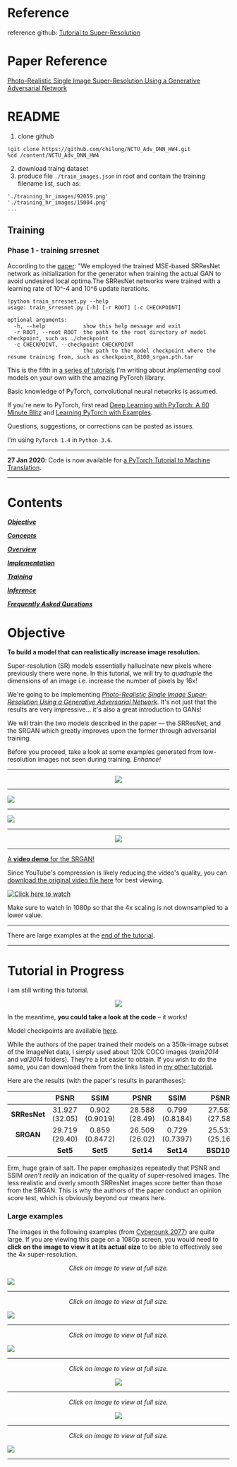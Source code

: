 # Reference
reference github: [Tutorial to Super-Resolution](https://github.com/sgrvinod/a-PyTorch-Tutorial-to-Super-Resolution)
# Paper Reference
[Photo-Realistic Single Image Super-Resolution Using a Generative Adversarial Network](https://arxiv.org/abs/1609.04802)
# README
1. clone github
<pre><code>!git clone https://github.com/chilung/NCTU_Adv_DNN_HW4.git
%cd /content/NCTU_Adv_DNN_HW4
</code></pre>
2. download traing dataset
3. produce file `./train_images.json` in root and contain the training filename list, such as:
<pre><code>'./training_hr_images/92059.png'
'./training_hr_images/15004.png'
...
</code></pre>
## Training
### Phase 1 - training srresnet
According to the [paper](https://arxiv.org/abs/1609.04802): "We employed the trained MSE-based SRResNet network as initialization for the generator when training the actual GAN to avoid undesired local optima.The SRResNet networks were trained with a learning rate of 10^-4 and 10^6 update iterations.
<pre><code>!python train_srresnet.py --help
usage: train_srresnet.py [-h] [-r ROOT] [-c CHECKPOINT]

optional arguments:
  -h, --help            show this help message and exit
  -r ROOT, --root ROOT  the path to the root directory of model checkpoint, such as ./checkpoint
  -c CHECKPOINT, --checkpoint CHECKPOINT
                        the path to the model checkpoint where the resume training from, such as checkpoint_8100_srgan.pth.tar
</code></pre>
This is the fifth in [a series of tutorials](https://github.com/sgrvinod/Deep-Tutorials-for-PyTorch) I'm writing about _implementing_ cool models on your own with the amazing PyTorch library.

Basic knowledge of PyTorch, convolutional neural networks is assumed.

If you're new to PyTorch, first read [Deep Learning with PyTorch: A 60 Minute Blitz](https://pytorch.org/tutorials/beginner/deep_learning_60min_blitz.html) and [Learning PyTorch with Examples](https://pytorch.org/tutorials/beginner/pytorch_with_examples.html).

Questions, suggestions, or corrections can be posted as issues.

I'm using `PyTorch 1.4` in `Python 3.6`.

---

**27 Jan 2020**: Code is now available for [a PyTorch Tutorial to Machine Translation](https://github.com/sgrvinod/a-PyTorch-Tutorial-to-Machine-Translation).

---

# Contents

[***Objective***](https://github.com/sgrvinod/a-PyTorch-Tutorial-to-Super-Resolution#objective)

[***Concepts***](https://github.com/sgrvinod/a-PyTorch-Tutorial-to-Super-Resolution#tutorial-in-progress)

[***Overview***](https://github.com/sgrvinod/a-PyTorch-Tutorial-to-Super-Resolution#tutorial-in-progress)

[***Implementation***](https://github.com/sgrvinod/a-PyTorch-Tutorial-to-Super-Resolution#tutorial-in-progress)

[***Training***](https://github.com/sgrvinod/a-PyTorch-Tutorial-to-Super-Resolution#tutorial-in-progress)

[***Inference***](https://github.com/sgrvinod/a-PyTorch-Tutorial-to-Super-Resolution#tutorial-in-progress)

[***Frequently Asked Questions***](https://github.com/sgrvinod/a-PyTorch-Tutorial-to-Super-Resolution#tutorial-in-progress)

# Objective

**To build a model that can realistically increase image resolution.**

Super-resolution (SR) models essentially hallucinate new pixels where previously there were none. In this tutorial, we will try to _quadruple_ the dimensions of an image i.e. increase the number of pixels by 16x!

We're going to be implementing [_Photo-Realistic Single Image Super-Resolution Using a Generative Adversarial Network_](https://arxiv.org/abs/1609.04802). It's not just that the results are very impressive... it's also a great introduction to GANs!

We will train the two models described in the paper — the SRResNet, and the SRGAN which greatly improves upon the former through adversarial training.  

Before you proceed, take a look at some examples generated from low-resolution images not seen during training. _Enhance!_

---

<p align="center">
<img src="./img/earth.png">
</p>

---

![](./img/baboon.png)

---

![](./img/flowers.png)

---

<p align="center">
<img src="./img/man.png">
</p>

---
[A **video demo** for the SRGAN!](https://youtu.be/sUhbIdSd6dc)

Since YouTube's compression is likely reducing the video's quality, you can [download the original video file here](https://drive.google.com/drive/folders/12OG-KawSFFs6Pah89V4a_Td-VcwMBE5i?usp=sharing) for best viewing.

[![Click here to watch](https://img.youtube.com/vi/sUhbIdSd6dc/maxresdefault.jpg)](https://youtu.be/sUhbIdSd6dc)

Make sure to watch in 1080p so that the 4x scaling is not downsampled to a lower value.

---

There are large examples at the [end of the tutorial](https://github.com/sgrvinod/a-PyTorch-Tutorial-to-Super-Resolution#some-more-examples).

---

# Tutorial in Progress

I am still writing this tutorial.

<p align="center">
<img src="./img/incomplete.jpg">
</p>

In the meantime, **you could take a look at the code** – it works!

Model checkpoints are available [here](https://drive.google.com/drive/folders/12OG-KawSFFs6Pah89V4a_Td-VcwMBE5i?usp=sharing).

While the authors of the paper trained their models on a 350k-image subset of the ImageNet data, I simply used about 120k COCO images (_train2014_ and _val2014_ folders). They're a lot easier to obtain. If you wish to do the same, you can download them from the links listed in [my other tutorial](https://github.com/sgrvinod/a-PyTorch-Tutorial-to-Image-Captioning#dataset).

Here are the results (with the paper's results in parantheses):

||PSNR|SSIM||PSNR|SSIM||PSNR|SSIM|
|:---:|:---:|:---:|:---:|:---:|:---:|:---:|:---:|:---:|
|**SRResNet**|31.927 (32.05)|0.902 (0.9019)||28.588 (28.49)|0.799 (0.8184)||27.587 (27.58)|0.756 (0.7620)|
|**SRGAN**|29.719 (29.40)|0.859 (0.8472)||26.509 (26.02)|0.729 (0.7397)||25.531 (25.16)|0.678 (0.6688)|
||**Set5**|**Set5**||**Set14**|**Set14**||**BSD100**|**BSD100**|

Erm, huge grain of salt. The paper emphasizes repeatedly that PSNR and SSIM _aren't really_ an indication of the quality of super-resolved images. The less realistic and overly smooth SRResNet images score better than those from the SRGAN. This is why the authors of the paper conduct an opinion score test, which is obviously beyond our means here.

### Large examples

The images in the following examples (from [Cyberpunk 2077](https://www.cyberpunk.net/in/en/)) are quite large. If you are viewing this page on a 1080p screen, you would need to **click on the image to view it at its actual size** to be able to effectively see the 4x super-resolution.


<p align="center">
  <i>Click on image to view at full size.</i>
</p>

![](./img/cyberpunk1.png)

---

<p align="center">
  <i>Click on image to view at full size.</i>
</p>

![](./img/cyberpunk7.png)

---

<p align="center">
  <i>Click on image to view at full size.</i>
</p>

![](./img/cyberpunk6.png)

---

<p align="center">
  <i>Click on image to view at full size.</i>
</p>

<p align="center">
<img src="./img/cyberpunk4.png">
</p>

---

<p align="center">
  <i>Click on image to view at full size.</i>
</p>

<p align="center">
<img src="./img/cyberpunk9.png">
</p>

---

<p align="center">
  <i>Click on image to view at full size.</i>
</p>

![](./img/cyberpunk8.png)

---
